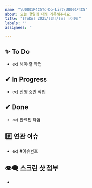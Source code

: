 ```yaml
---
name: "\U0001F4C5To-Do-List\U0001F4C5"
about: 오늘 할일에 대해 기록해주세요.
title: "[ToDo] 2025/[월]/[일] [이름]"
labels: ''
assignees: ''

---
```


## ✨ To Do
- ex) 해야 할 작업


## ✔ In Progress
-  ex) 진행 중인 작업


## ✔ Done
-  ex) 완료된 작업


## #️⃣ 연관 이슈 
- ex) #이슈번호 


## 👁‍🗨 스크린 샷 첨부
-
